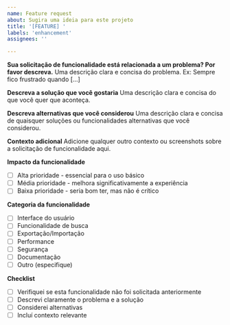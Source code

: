 ```yaml
---
name: Feature request
about: Sugira uma ideia para este projeto
title: '[FEATURE] '
labels: 'enhancement'
assignees: ''

---
```


**Sua solicitação de funcionalidade está relacionada a um problema? Por favor descreva.**
Uma descrição clara e concisa do problema. Ex: Sempre fico frustrado quando [...]

**Descreva a solução que você gostaria**
Uma descrição clara e concisa do que você quer que aconteça.

**Descreva alternativas que você considerou**
Uma descrição clara e concisa de quaisquer soluções ou funcionalidades alternativas que você considerou.

**Contexto adicional**
Adicione qualquer outro contexto ou screenshots sobre a solicitação de funcionalidade aqui.

**Impacto da funcionalidade**
- [ ] Alta prioridade - essencial para o uso básico
- [ ] Média prioridade - melhora significativamente a experiência
- [ ] Baixa prioridade - seria bom ter, mas não é crítico

**Categoria da funcionalidade**
- [ ] Interface do usuário
- [ ] Funcionalidade de busca
- [ ] Exportação/Importação
- [ ] Performance
- [ ] Segurança
- [ ] Documentação
- [ ] Outro (especifique)

**Checklist**
- [ ] Verifiquei se esta funcionalidade não foi solicitada anteriormente
- [ ] Descrevi claramente o problema e a solução
- [ ] Considerei alternativas
- [ ] Incluí contexto relevante 